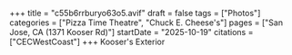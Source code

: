 +++
title = "c55b6rrburyo63o5.avif"
draft = false
tags = ["Photos"]
categories = ["Pizza Time Theatre", "Chuck E. Cheese's"]
pages = ["San Jose, CA (1371 Kooser Rd)"]
startDate = "2025-10-19"
citations = ["CECWestCoast"]
+++
Kooser's Exterior
